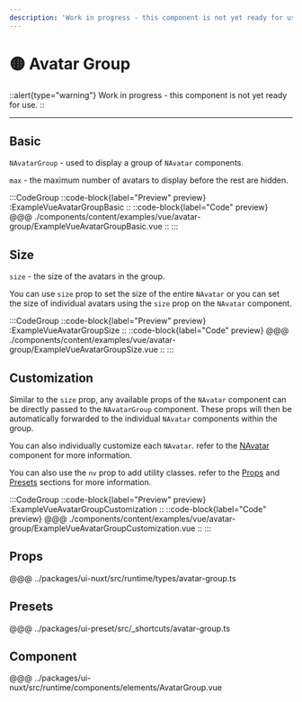 ```yaml
---
description: 'Work in progress - this component is not yet ready for use.'
---
```


# 🟡 Avatar Group

::alert{type="warning"}
Work in progress - this component is not yet ready for use.
::

---

## Basic

`NAvatarGroup` - used to display a group of `NAvatar` components.

`max` - the maximum number of avatars to display before the rest are hidden.

:::CodeGroup
::code-block{label="Preview" preview}
  :ExampleVueAvatarGroupBasic
::
::code-block{label="Code" preview}
@@@ ./components/content/examples/vue/avatar-group/ExampleVueAvatarGroupBasic.vue
::
:::

## Size

`size` - the size of the avatars in the group.

You can use `size` prop to set the size of the entire `NAvatar` or you can set the size of individual avatars using the `size` prop on the `NAvatar` component.

:::CodeGroup
::code-block{label="Preview" preview}
  :ExampleVueAvatarGroupSize
::
::code-block{label="Code" preview}
@@@ ./components/content/examples/vue/avatar-group/ExampleVueAvatarGroupSize.vue
::
:::

## Customization

Similar to the `size` prop, any available props of the `NAvatar` component can be directly passed to the `NAvatarGroup` component. These props will then be automatically forwarded to the individual `NAvatar` components within the group.

You can also individually customize each `NAvatar`. refer to the [NAvatar](/components/elements/avatar) component for more information.

You can also use the `nv` prop to add utility classes. refer to the [Props](#props) and [Presets](#presets) sections for more information.

:::CodeGroup
::code-block{label="Preview" preview}
  :ExampleVueAvatarGroupCustomization
::
::code-block{label="Code" preview}
@@@ ./components/content/examples/vue/avatar-group/ExampleVueAvatarGroupCustomization.vue
::
:::

## Props
@@@ ../packages/ui-nuxt/src/runtime/types/avatar-group.ts

## Presets
@@@ ../packages/ui-preset/src/_shortcuts/avatar-group.ts

## Component
@@@ ../packages/ui-nuxt/src/runtime/components/elements/AvatarGroup.vue
